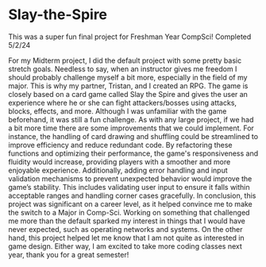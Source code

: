 # Slay-the-Spire
This was a super fun final project for Freshman Year CompSci!
Completed 5/2/24

For my Midterm project, I did the default project with some pretty basic stretch goals. Needless to say, when an instructor gives me freedom I should probably challenge myself a bit more, especially in the field of my major. This is why my partner, Tristan, and I created an RPG. The game is closely based on a card game called Slay the Spire and gives the user an experience where he or she can fight attackers/bosses using attacks, blocks, effects, and more. Although I was unfamiliar with the game beforehand, it was still a fun challenge.
	As with any large project, if we had a bit more time there are some improvements that we could implement. For instance, the handling of card drawing and shuffling could be streamlined to improve efficiency and reduce redundant code. By refactoring these functions and optimizing their performance, the game's responsiveness and fluidity would increase, providing players with a smoother and more enjoyable experience. Additionally, adding error handling and input validation mechanisms to prevent unexpected behavior would improve the game’s stability. This includes validating user input to ensure it falls within acceptable ranges and handling corner cases gracefully.
	In conclusion, this project was significant on a career level, as it helped convince me to make the switch to a Major in Comp-Sci. Working on something that challenged me more than the default sparked my interest in things that I would have never expected, such as operating networks and systems. On the other hand, this project helped let me know that I am not quite as interested in game design. Either way, I am excited to take more coding classes next year, thank you for a great semester!
